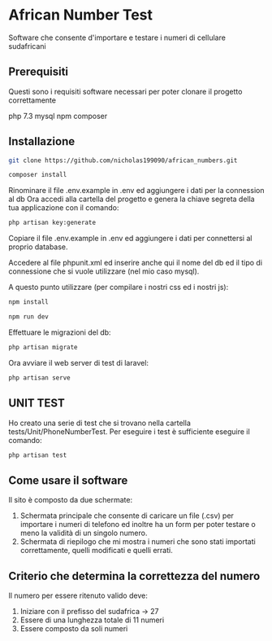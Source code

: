 # African Number Test

Software che consente d'importare e testare i numeri di cellulare sudafricani


## Prerequisiti
Questi sono i requisiti software necessari per poter clonare il progetto correttamente

php 7.3
mysql
npm
composer

## Installazione
``` bash
git clone https://github.com/nicholas199090/african_numbers.git
```
``` bash
composer install  
```
Rinominare il file .env.example in .env ed aggiungere i dati per la connession al db
Ora accedi alla cartella del progetto e genera la chiave segreta della tua applicazione con il comando:
``` bash
php artisan key:generate   
```
Copiare il file .env.example in .env ed aggiungere i dati per connettersi al proprio database.

Accedere al file phpunit.xml ed inserire anche qui il nome del db ed il tipo di connessione che si vuole utilizzare (nel mio caso mysql).

A questo punto utilizzare (per compilare i nostri css ed i nostri js):
``` bash
npm install 
```

``` bash
npm run dev
```

Effettuare le migrazioni del db:
``` bash
php artisan migrate
```

Ora avviare il web server di test di laravel:
``` bash
php artisan serve
```
## UNIT TEST
Ho creato una serie di test che si trovano nella cartella tests/Unit/PhoneNumberTest. Per eseguire i test è sufficiente eseguire il comando:
``` bash
php artisan test
```
## Come usare il software
Il sito è composto da due schermate:
1) Schermata principale che consente di caricare un file (.csv) per importare i numeri di telefono ed inoltre ha un form per poter testare o meno la validità di un singolo numero.
2) Schermata di riepilogo che mi mostra i numeri che sono stati importati correttamente, quelli modificati e quelli errati.

## Criterio che determina la correttezza del numero
Il numero per essere ritenuto valido deve:

1) Iniziare con il prefisso del sudafrica -> 27
2) Essere di una lunghezza totale di 11 numeri
3) Essere composto da soli numeri


